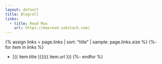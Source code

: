 ```yaml
---
layout: default
title: Blogroll
links:
  - title: Read Max
    url: https://maxread.substack.com/
---
```



{% assign links = page.links | sort: "title" | sample: page.links.size %}
{%- for item in links %}
- [{{ item.title }}]({{ item.url }})
{%- endfor %}

